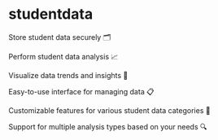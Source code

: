 # studentdata

Store student data securely 🗂️

Perform student data analysis 📈

Visualize data trends and insights 🌟

Easy-to-use interface for managing data 📋

Customizable features for various student data categories 🔧

Support for multiple analysis types based on your needs 🔍

